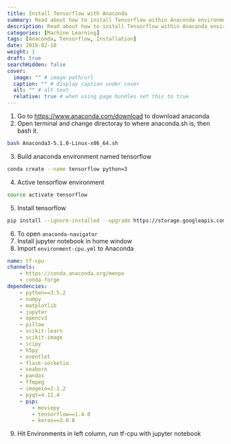 ```yaml
---
title: Install Tensorflow with Anaconda
summary: Read about how to install Tensorflow within Anaconda environment.
description: Read about how to install Tensorflow within Anaconda environment.
categories: [Machine Learning]
tags: [Anaconda, Tensorflow, Installation]
date: 2018-02-18
weight: 1
draft: true
searchHidden: false
cover:
  image: "" # image path/url
  caption: "" # display caption under cover
  alt: "" # alt text
  relative: true # when using page bundles set this to true
---
```


1. Go to https://www.anaconda.com/download to download anaconda  
2. Open terminal and change directoray to where anaconda.sh is, then bash it.  
``` bash {linenos=true}
bash Anaconda3-5.1.0-Linux-x86_64.sh
```
3. Build anaconda environment named tensorflow
``` bash {linenos=true}
conda create --name tensorflow python=3
```
4. Active tensorflow environment
```bash {linenos=true}
source activate tensorflow
```
5. Install tensorflow
```bash {linenos=true}
pip install --ignore-installed --upgrade https://storage.googleapis.com/tensorflow/linux/cpu/tensorflow-1.5.0-cp36-cp36m-linux_x86_64.whl
```
6. To open `anaconda-navigator`
7. Install jupyter notebook in home window
8. Import `environment-cpu.yml` to Anaconda
``` yaml {linenos=true}
name: tf-cpu
channels:
    - https://conda.anaconda.org/menpo
    - conda-forge
dependencies:
    - python==3.5.2
    - numpy
    - matplotlib
    - jupyter
    - opencv3
    - pillow
    - scikit-learn
    - scikit-image
    - scipy
    - h5py
    - eventlet
    - flask-socketio
    - seaborn
    - pandas
    - ffmpeg
    - imageio=2.1.2
    - pyqt=4.11.4
    - pip:
        - moviepy
        - tensorflow==1.4.0
        - keras==2.0.8
```
9. Hit Environments in left column, run tf-cpu with jupyter notebook
